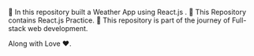 🚀 In this repository built a Weather App using React.js .
🚀 This Repository contains React.js Practice. 
🚀 This repository is part of the journey of Full-stack web development.

Along with Love ❤️.